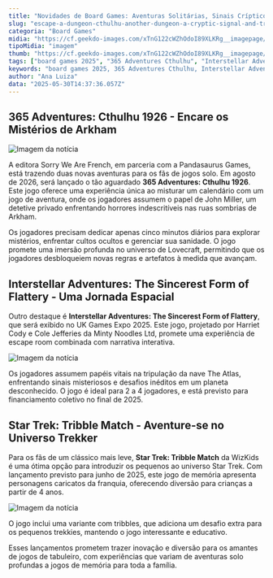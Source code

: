 ```yaml
---
title: "Novidades de Board Games: Aventuras Solitárias, Sinais Crípticos e Jornada Estelar"
slug: "escape-a-dungeon-cthulhu-another-dungeon-a-cryptic-signal-and-tribbles"
categoria: "Board Games"
midia: "https://cf.geekdo-images.com/xTnG122cWZhOdoI89XLKRg__imagepage/img/aWkgLT44FWLPSDL2BiRdo8feNWs=/fit-in/900x600/filters:no_upscale():strip_icc()/pic8284447.jpg"
tipoMidia: "imagem"
thumb: "https://cf.geekdo-images.com/xTnG122cWZhOdoI89XLKRg__imagepage/img/aWkgLT44FWLPSDL2BiRdo8feNWs=/fit-in/900x600/filters:no_upscale():strip_icc()/pic8284447.jpg"
tags: ["board games 2025", "365 Adventures Cthulhu", "Interstellar Adventures", "Star Trek Tribble Match", "jogos de tabuleiro solo", "UK Games Expo"]
keywords: "board games 2025, 365 Adventures Cthulhu, Interstellar Adventures, Star Trek Tribble Match, jogos de tabuleiro solo, UK Games Expo"
author: "Ana Luiza"
data: "2025-05-30T14:37:36.057Z"
---
```


## 365 Adventures: Cthulhu 1926 - Encare os Mistérios de Arkham

![Imagem da notícia](https://cf.geekdo-images.com/iE_eF8_HKiah4fSvtAvhhQ__imagepage/img/UM0G6vm7w1epXd5YdAT_KjwMDWg=/fit-in/900x600/filters:no_upscale():strip_icc()/pic8908080.png)

A editora Sorry We Are French, em parceria com a Pandasaurus Games, está trazendo duas novas aventuras para os fãs de jogos solo. Em agosto de 2026, será lançado o tão aguardado **365 Adventures: Cthulhu 1926**. Este jogo oferece uma experiência única ao misturar um calendário com um jogo de aventura, onde os jogadores assumem o papel de John Miller, um detetive privado enfrentando horrores indescritíveis nas ruas sombrias de Arkham. 

Os jogadores precisam dedicar apenas cinco minutos diários para explorar mistérios, enfrentar cultos ocultos e gerenciar sua sanidade. O jogo promete uma imersão profunda no universo de Lovecraft, permitindo que os jogadores desbloqueiem novas regras e artefatos à medida que avançam.

## Interstellar Adventures: The Sincerest Form of Flattery - Uma Jornada Espacial

Outro destaque é **Interstellar Adventures: The Sincerest Form of Flattery**, que será exibido no UK Games Expo 2025. Este jogo, projetado por Harriet Cody e Cole Jefferies da Minty Noodles Ltd, promete uma experiência de escape room combinada com narrativa interativa. 

![Imagem da notícia](https://cf.geekdo-images.com/Y4X7InQ-soUV1Xur_k_UyA__imagepage/img/GqAZFB3p6ApF7PvxhU8fHotLBAA=/fit-in/900x600/filters:no_upscale():strip_icc()/pic8743842.jpg)

Os jogadores assumem papéis vitais na tripulação da nave The Atlas, enfrentando sinais misteriosos e desafios inéditos em um planeta desconhecido. O jogo é ideal para 2 a 4 jogadores, e está previsto para financiamento coletivo no final de 2025.

## Star Trek: Tribble Match - Aventure-se no Universo Trekker

Para os fãs de um clássico mais leve, **Star Trek: Tribble Match** da WizKids é uma ótima opção para introduzir os pequenos ao universo Star Trek. Com lançamento previsto para junho de 2025, este jogo de memória apresenta personagens caricatos da franquia, oferecendo diversão para crianças a partir de 4 anos.

![Imagem da notícia](https://cf.geekdo-images.com/MEvpO6MwtZGsukxT46DgVA__imagepage/img/WxvLf0fZD2kvoeq98dAr6c3aiAo=/fit-in/900x600/filters:no_upscale():strip_icc()/pic8627186.jpg)

O jogo inclui uma variante com tribbles, que adiciona um desafio extra para os pequenos trekkies, mantendo o jogo interessante e educativo.

Esses lançamentos prometem trazer inovação e diversão para os amantes de jogos de tabuleiro, com experiências que variam de aventuras solo profundas a jogos de memória para toda a família.